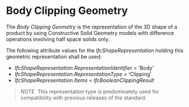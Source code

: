 Body Clipping Geometry
======================

The _Body Clipping Geometry_ is the representation of the 3D shape of a product by using Constructive Solid Geometry models with difference operations involving half space solids only.

The following attribute values for the _IfcShapeRepresentation_ holding this geometric representation shall be used:

* _IfcShapeRepresentation_._RepresentationIdentifier_ = 'Body'
* _IfcShapeRepresentation_._RepresentationType_ = 'Clipping'
* _IfcShapeRepresentation_._Items_ = _IfcBooleanClippingResult_

> NOTE&nbsp; This representation type is predominately used for compatibility with previous releases of the standard.
